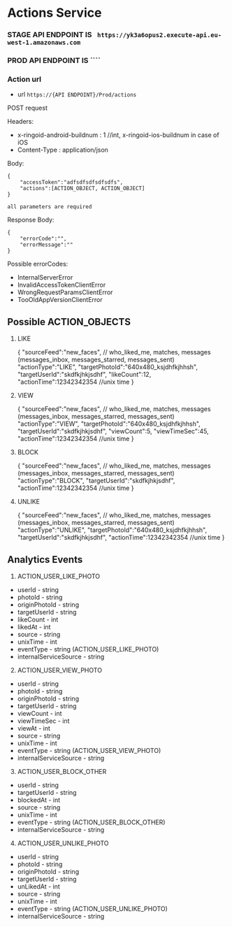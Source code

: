 # Actions Service

### STAGE API ENDPOINT IS `` https://yk3a6opus2.execute-api.eu-west-1.amazonaws.com``
### PROD API ENDPOINT IS ````


### Action url

* url ``https://{API ENDPOINT}/Prod/actions``

POST request

Headers:

* x-ringoid-android-buildnum : 1       //int, x-ringoid-ios-buildnum in case of iOS
* Content-Type : application/json

Body:

    {
        "accessToken":"adfsdfsdfsdfsdfs",
        "actions":[ACTION_OBJECT, ACTION_OBJECT]
    }
    
    all parameters are required
    
 Response Body:
 
    {
        "errorCode":"",
        "errorMessage":""
    }
    
Possible errorCodes:

* InternalServerError
* InvalidAccessTokenClientError
* WrongRequestParamsClientError
* TooOldAppVersionClientError

## Possible ACTION_OBJECTS

1. LIKE


    {
        "sourceFeed":"new_faces", // who_liked_me, matches, messages (messages_inbox, messages_starred, messages_sent)
        "actionType":"LIKE",
        "targetPhotoId":"640x480_ksjdhfkjhhsh",
        "targetUserId":"skdfkjhkjsdhf",
        "likeCount":12,
        "actionTime":12342342354 //unix time
    }

2. VIEW


    {
       "sourceFeed":"new_faces", // who_liked_me, matches, messages (messages_inbox, messages_starred, messages_sent)
       "actionType":"VIEW",
       "targetPhotoId":"640x480_ksjdhfkjhhsh",
       "targetUserId":"skdfkjhkjsdhf",
       "viewCount":5,
       "viewTimeSec":45,
       "actionTime":12342342354 //unix time
    }

3. BLOCK


    {
       "sourceFeed":"new_faces", // who_liked_me, matches, messages (messages_inbox, messages_starred, messages_sent)
       "actionType":"BLOCK",
       "targetUserId":"skdfkjhkjsdhf",
       "actionTime":12342342354 //unix time
    }

4. UNLIKE


    {
        "sourceFeed":"new_faces", // who_liked_me, matches, messages (messages_inbox, messages_starred, messages_sent)
        "actionType":"UNLIKE",
        "targetPhotoId":"640x480_ksjdhfkjhhsh",
        "targetUserId":"skdfkjhkjsdhf",
        "actionTime":12342342354 //unix time
    }


## Analytics Events

1. ACTION_USER_LIKE_PHOTO

* userId - string
* photoId - string
* originPhotoId - string
* targetUserId - string
* likeCount - int
* likedAt - int
* source - string
* unixTime - int
* eventType - string (ACTION_USER_LIKE_PHOTO)
* internalServiceSource - string

2. ACTION_USER_VIEW_PHOTO

* userId - string
* photoId - string
* originPhotoId - string
* targetUserId - string
* viewCount - int
* viewTimeSec - int
* viewAt - int
* source - string
* unixTime - int
* eventType - string (ACTION_USER_VIEW_PHOTO)
* internalServiceSource - string

3. ACTION_USER_BLOCK_OTHER

* userId - string
* targetUserId - string
* blockedAt - int
* source - string
* unixTime - int
* eventType - string (ACTION_USER_BLOCK_OTHER)
* internalServiceSource - string

4. ACTION_USER_UNLIKE_PHOTO

* userId - string
* photoId - string
* originPhotoId - string
* targetUserId - string
* unLikedAt - int
* source - string
* unixTime - int
* eventType - string (ACTION_USER_UNLIKE_PHOTO)
* internalServiceSource - string
